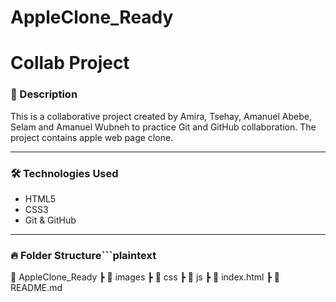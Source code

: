 # AppleClone_Ready

# Collab Project

### 📄 Description
This is a collaborative project created by Amira, Tsehay, Amanuel Abebe, Selam and Amanuel Wubneh to practice Git and GitHub collaboration.
The project contains apple web page clone.

---

### 🛠️ **Technologies Used**
- HTML5
- CSS3
- Git & GitHub

---

### 🔥 **Folder Structure**```plaintext
📁 AppleClone_Ready
 ┣ 📁 images
 ┣ 📁 css
 ┣ 📁 js
 ┣ 📄 index.html
 ┣ 📄 README.md
